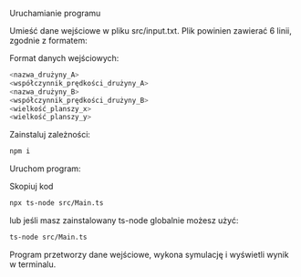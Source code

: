 Uruchamianie programu

Umieść dane wejściowe w pliku src/input.txt. Plik powinien zawierać 6 linii, zgodnie z formatem:


Format danych wejściowych:
```bash
<nazwa_drużyny_A>
<współczynnik_prędkości_drużyny_A>
<nazwa_drużyny_B>
<współczynnik_prędkości_drużyny_B>
<wielkość_planszy_x>
<wielkość_planszy_y>
```
Zainstaluj zależności:

```bash
npm i
```

Uruchom program:

Skopiuj kod
```bash
npx ts-node src/Main.ts
```

lub jeśli masz zainstalowany ts-node globalnie możesz użyć:
```bash
ts-node src/Main.ts
```

Program przetworzy dane wejściowe, wykona symulację i wyświetli wynik w terminalu.